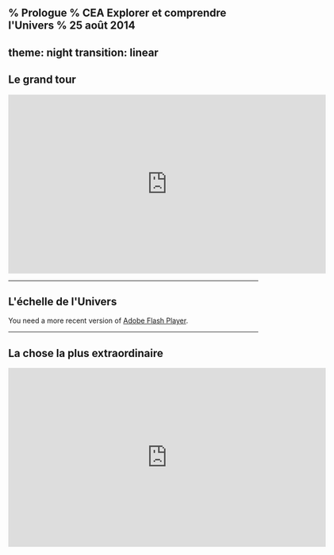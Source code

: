 % Prologue
% CEA Explorer et comprendre l'Univers
% 25 août 2014
---
theme: night
transition: linear
---


## Le grand tour

<iframe width="640" height="360"
src="http://www.youtube.com/embed/0fKBhvDjuy0?feature=player_detailpage"
frameborder="0" allowfullscreen></iframe>

---

## L'échelle de l'Univers

<object type="application/x-shockwave-flash"
data="http://scale2.s3.amazonaws.com/c.swf?path=http://scale2.s3.amazonaws.com/scale2lang.swf?bordercolor=white"
width="960" height="540">
<param name="movie"
value="http://scale2.s3.amazonaws.com/c.swf?path=http://scale2.s3.amazonaws.com/scale2lang.swf?bordercolor=white"
/>
You need a more recent version of <a
href="http://get.adobe.com/flashplayer/">Adobe Flash Player</a>.
</object>

---
## La chose la plus extraordinaire

<iframe width="640" height="360"
src="http://www.youtube.com/embed/9D05ej8u-gU?feature=player_embedded"
frameborder="0" allowfullscreen></iframe>
